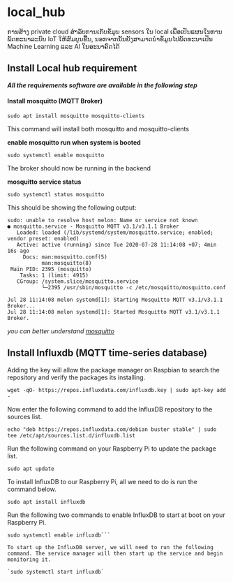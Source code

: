 # local_hub
ການສ້າງ private cloud ສຳລັບການເກັບຂໍ້ມູນ sensors ໃນ local ເພື່ອເປັນແຜນໃນການພັດທະນາລະບົບ IoT ໃຫ້ສົມບູນຂື້ນ, ນອກຈາກນັ້ນຍັງສາມາດນຳຂໍ້ມູນໄປພັດທະນາເປັນ Machine Learning ແລະ AI ໃນອະນາຄົດໄດ້

## Install Local hub requirement
**_All the requirements software are available in the following step_**
#### Install mosquitto (MQTT Broker)

`sudo apt install mosquitto mosquitto-clients`

This command will install both mosquitto and mosquitto-clients

**enable mosquitto run when system is booted**

`sudo systemctl enable mosquitto`

The broker should now be running in the backend

**mosquitto service status**

`sudo systemctl status mosquitto`

This should be showing the following output:

```pi@melon:~ $ sudo systemctl status mosquitto
sudo: unable to resolve host melon: Name or service not known
● mosquitto.service - Mosquitto MQTT v3.1/v3.1.1 Broker
   Loaded: loaded (/lib/systemd/system/mosquitto.service; enabled; vendor preset: enabled)
   Active: active (running) since Tue 2020-07-28 11:14:08 +07; 4min 16s ago
     Docs: man:mosquitto.conf(5)
           man:mosquitto(8)
 Main PID: 2395 (mosquitto)
    Tasks: 1 (limit: 4915)
   CGroup: /system.slice/mosquitto.service
           └─2395 /usr/sbin/mosquitto -c /etc/mosquitto/mosquitto.conf

Jul 28 11:14:08 melon systemd[1]: Starting Mosquitto MQTT v3.1/v3.1.1 Broker...
Jul 28 11:14:08 melon systemd[1]: Started Mosquitto MQTT v3.1/v3.1.1 Broker.
```

_you can better understand [mosquitto](https://mosquitto.org/)_

## Install Influxdb (MQTT time-series database)

Adding the key will allow the package manager on Raspbian to search the repository and verify the packages its installing.

`wget -qO- https://repos.influxdata.com/influxdb.key | sudo apt-key add -`

Now enter the following command to add the InfluxDB repository to the sources list.

`echo "deb https://repos.influxdata.com/debian buster stable" | sudo tee /etc/apt/sources.list.d/influxdb.list`

Run the following command on your Raspberry Pi to update the package list.

`sudo apt update`

To install InfluxDB to our Raspberry Pi, all we need to do is run the command below.

`sudo apt install influxdb`

Run the following two commands to enable InfluxDB to start at boot on your Raspberry Pi.

```sudo systemctl unmask influxdb
sudo systemctl enable influxdb```

To start up the InfluxDB server, we will need to run the following command. The service manager will then start up the service and begin monitoring it.

`sudo systemctl start influxdb`
